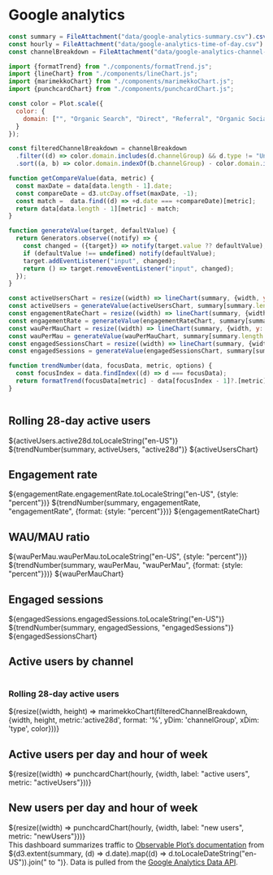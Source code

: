 # Google analytics

```js
const summary = FileAttachment("data/google-analytics-summary.csv").csv({typed: true});
const hourly = FileAttachment("data/google-analytics-time-of-day.csv").csv({typed: true});
const channelBreakdown = FileAttachment("data/google-analytics-channel-breakdown.csv").csv({typed: true});
```

```js
import {formatTrend} from "./components/formatTrend.js";
import {lineChart} from "./components/lineChart.js";
import {marimekkoChart} from "./components/marimekkoChart.js";
import {punchcardChart} from "./components/punchcardChart.js";
```

```js
const color = Plot.scale({
  color: {
    domain: ["", "Organic Search", "Direct", "Referral", "Organic Social", "Unassigned"]
  }
});

const filteredChannelBreakdown = channelBreakdown
  .filter((d) => color.domain.includes(d.channelGroup) && d.type != "Unknown" && d.channelGroup !== 'Unassigned')
  .sort((a, b) => color.domain.indexOf(b.channelGroup) - color.domain.indexOf(a.channelGroup));

function getCompareValue(data, metric) {
  const maxDate = data[data.length - 1].date;
  const compareDate = d3.utcDay.offset(maxDate, -1);
  const match =  data.find((d) => +d.date === +compareDate)[metric];
  return data[data.length - 1][metric] - match;
}
```

<style type="text/css">

.crop {
  padding-bottom: 0;
  overflow: hidden;
}

</style>

```js
function generateValue(target, defaultValue) {
  return Generators.observe((notify) => {
    const changed = ({target}) => notify(target.value ?? defaultValue);
    if (defaultValue !== undefined) notify(defaultValue);
    target.addEventListener("input", changed);
    return () => target.removeEventListener("input", changed);
  });
}

const activeUsersChart = resize((width) => lineChart(summary, {width, y: "active28d"}));
const activeUsers = generateValue(activeUsersChart, summary[summary.length - 1]);
const engagementRateChart = resize((width) => lineChart(summary, {width, y: "engagementRate", percent: true}));
const engagementRate = generateValue(engagementRateChart, summary[summary.length - 1]);
const wauPerMauChart = resize((width) => lineChart(summary, {width, y: "wauPerMau", percent: true}));
const wauPerMau = generateValue(wauPerMauChart, summary[summary.length - 1]);
const engagedSessionsChart = resize((width) => lineChart(summary, {width, y: "engagedSessions"}));
const engagedSessions = generateValue(engagedSessionsChart, summary[summary.length - 1]);
```

```js
function trendNumber(data, focusData, metric, options) {
  const focusIndex = data.findIndex((d) => d === focusData);
  return formatTrend(focusData[metric] - data[focusIndex - 1]?.[metric], options);
}
```

<div class="grid grid-cols-4">
  <div class="card crop">
    <h2>Rolling 28-day active users</h2>
    <span class="big">${activeUsers.active28d.toLocaleString("en-US")}</span>
    ${trendNumber(summary, activeUsers, "active28d")}
    ${activeUsersChart}
  </div>
  <div class="card crop">
    <h2>Engagement rate</h2>
    <span class="big">${engagementRate.engagementRate.toLocaleString("en-US", {style: "percent"})}</span>
    ${trendNumber(summary, engagementRate, "engagementRate", {format: {style: "percent"}})}
    ${engagementRateChart}
  </div>
  <div class="card crop">
    <h2>WAU/MAU ratio</h2>
    <span class="big">${wauPerMau.wauPerMau.toLocaleString("en-US", {style: "percent"})}</span>
    ${trendNumber(summary, wauPerMau, "wauPerMau", {format: {style: "percent"}})}
    ${wauPerMauChart}
  </div>
  <div class="card crop">
    <h2>Engaged sessions</h2>
    <span class="big">${engagedSessions.engagedSessions.toLocaleString("en-US")}</span>
    ${trendNumber(summary, engagedSessions, "engagedSessions")}
    ${engagedSessionsChart}
  </div>
</div>

<div class="grid grid-cols-2" style="grid-auto-rows: auto;">
  <div class="card grid-rowspan-4" style="max-width: none; display: flex; flex-direction: column;">
    <h2>Active users by channel</h2>
    <h3>Rolling 28-day active users</h3>
    <div style="flex-grow: 1;">${resize((width, height) => marimekkoChart(filteredChannelBreakdown, {width, height, metric:'active28d', format: '%', yDim: 'channelGroup', xDim: 'type', color}))}</div>
  </div>
  <div class="card grid-rowspan-2">
    <h2>Active users per day and hour of week</h2>
    ${resize((width) => punchcardChart(hourly, {width, label: "active users", metric: "activeUsers"}))}
  </div>
  <div class="card grid-rowspan-2">
    <h2>New users per day and hour of week</h2>
    ${resize((width) => punchcardChart(hourly, {width, label: "new users", metric: "newUsers"}))}
  </div>
</div>

<div class="small note">This dashboard summarizes traffic to <a href="https://observablehq.com/plot/">Observable Plot’s documentation</a> from ${d3.extent(summary, (d) => d.date).map((d) => d.toLocaleDateString("en-US")).join(" to ")}. Data is pulled from the <a href="https://developers.google.com/analytics/devguides/reporting/data/v1/quickstart-client-libraries">Google Analytics Data API</a>.</div>
